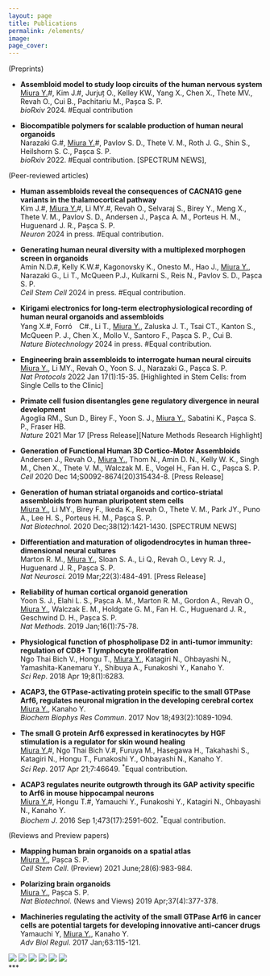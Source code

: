 ```yaml
---
layout: page
title: Publications
permalink: /elements/
image:
page_cover:
---
```

(Preprints)
* **Assembloid model to study loop circuits of the human nervous system**<br>
<ins>Miura Y.</ins>#, Kim J.#, Jurjuț O., Kelley KW., Yang X., Chen X., Thete MV., Revah O., Cui B., Pachitariu M., Pașca S. P.<br>
*bioRxiv* 2024. #Equal contribution

* **Biocompatible polymers for scalable production of human neural organoids**<br>
Narazaki G.#, <ins>Miura Y.</ins>#, Pavlov S. D., Thete V. M., Roth J. G., Shin S., Heilshorn S. C., Pașca S. P.<br>
*bioRxiv* 2022. #Equal contribution. [SPECTRUM NEWS], 

(Peer-reviewed articles)
* **Human assembloids reveal the consequences of CACNA1G gene variants in the thalamocortical pathway**<br>
Kim J.#, <ins>Miura Y.</ins>#, Li MY.#, Revah O., Selvaraj S., Birey Y., Meng X., Thete V. M., Pavlov S. D., Andersen J., Pașca A. M., Porteus H. M., Huguenard J. R., Pașca S. P.<br>
*Neuron* 2024 in press. #Equal contribution.

* **Generating human neural diversity with a multiplexed morphogen screen in organoids**<br>
Amin N.D.#, Kelly K.W.#, Kagonovsky K., Onesto M., Hao J., <ins>Miura Y.</ins>, Narazaki G., Li T., McQueen P.J., Kulkarni S., Reis N., Pavlov S. D., Pașca S. P.<br>
*Cell Stem Cell* 2024 in press. #Equal contribution.

* **Kirigami electronics for long-term electrophysiological recording of human neural organoids and assembloids**<br>
Yang X.#, Forró　C#., Li T., <ins>Miura Y.</ins>, Zaluska J. T., Tsai CT., Kanton S., McQueen P. J., Chen X., Mollo V., Santoro F., Pașca S. P., Cui B.<br>
*Nature Biotechnology* 2024 in press. #Equal contribution.

* **Engineering brain assembloids to interrogate human neural circuits**<br>
<ins>Miura Y.</ins>, Li MY., Revah O., Yoon S. J., Narazaki G., Pașca S. P.<br>
*Nat Protocols* 2022 Jan 17(1):15-35. [Highlighted in Stem Cells: from Single Cells to the Clinic]

* **Primate cell fusion disentangles gene regulatory divergence in neural development**<br>
Agoglia RM., Sun D., Birey F., Yoon S. J., <ins>Miura Y.</ins>, Sabatini K., Pașca S. P., Fraser HB.<br>
*Nature* 2021 Mar 17 [Press Release][Nature Methods Research Highlight]

* **Generation of Functional Human 3D Cortico-Motor Assembloids**<br>
Andersen J., Revah O., <ins>Miura Y.</ins>, Thom N., Amin D. N., Kelly W. K., Singh M., Chen X., Thete V. M., Walczak M. E., Vogel H., Fan H. C., Pașca S. P.<br>
*Cell* 2020 Dec 14;S0092-8674(20)315434-8. [Press Release]

* **Generation of human striatal organoids and cortico-striatal assembloids from human pluripotent stem cells**<br>
<ins>Miura Y.</ins>, Li MY., Birey F., Ikeda K., Revah O., Thete V. M., Park JY., Puno A., Lee H. S., Porteus H. M., Pașca S. P.<br>
*Nat Biotechnol.* 2020 Dec;38(12):1421-1430. [SPECTRUM NEWS]

* **Differentiation and maturation of oligodendrocytes in human three-dimensional neural cultures**<br>
Marton R. M., <ins>Miura Y.</ins>, Sloan S. A., Li Q., Revah O., Levy R. J., Huguenard J. R., Pașca S. P.<br>
*Nat Neurosci*. 2019 Mar;22(3):484-491. [Press Release]

* **Reliability of human cortical organoid generation**<br>
Yoon S. J., Elahi L. S., Pașca A. M., Marton R. M., Gordon A., Revah O., <ins>Miura Y.</ins>, Walczak E. M., Holdgate G. M., Fan H. C., Huguenard J. R., Geschwind D. H., Pașca S. P.<br>
*Nat Methods*. 2019 Jan;16(1):75-78.

* **Physiological function of phospholipase D2 in anti-tumor immunity: regulation of CD8+ T lymphocyte proliferation**<br>
Ngo Thai Bich V., Hongu T., <ins>Miura Y.</ins>, Katagiri N., Ohbayashi N., Yamashita-Kanemaru Y., Shibuya A., Funakoshi Y., Kanaho Y.<br>
*Sci Rep*. 2018 Apr 19;8(1):6283.

* **ACAP3, the GTPase-activating protein specific to the small GTPase Arf6, regulates neuronal migration in the developing cerebral cortex**<br>
<ins>Miura Y.</ins>, Kanaho Y.<br>
*Biochem Biophys Res Commun*. 2017 Nov 18;493(2):1089-1094.

* **The small G protein Arf6 expressed in keratinocytes by HGF stimulation is a regulator for skin wound healing**<br> 
<ins>Miura Y.</ins>#, Ngo Thai Bich V.#, Furuya M., Hasegawa H., Takahashi S., Katagiri N., Hongu T., Funakoshi Y., Ohbayashi N., Kanaho Y.<br>
*Sci Rep*. 2017 Apr 21;7:46649. <sup>*</sup>Equal contribution.

* **ACAP3 regulates neurite outgrowth through its GAP activity specific to Arf6 in mouse hippocampal neurons**<br>
<ins>Miura Y.</ins>#, Hongu T.#, Yamauchi Y., Funakoshi Y., Katagiri N., Ohbayashi N., Kanaho Y.<br>
*Biochem J*. 2016 Sep 1;473(17):2591-602. <sup>*</sup>Equal contribution.

(Reviews and Preview papers)
* **Mapping human brain organoids on a spatial atlas**<br>
<ins>Miura Y.</ins>, Pașca S. P.<br>
*Cell Stem Cell*. (Preview) 2021 June;28(6):983-984.

* **Polarizing brain organoids**<br>
<ins>Miura Y.</ins>, Pașca S. P.<br>
*Nat Biotechnol*. (News and Views) 2019 Apr;37(4):377-378.

* **Machineries regulating the activity of the small GTPase Arf6 in cancer cells are potential targets for developing innovative anti-cancer drugs**<br>
Yamauchi Y, <ins>Miura Y.</ins>, Kanaho Y.<br>
*Adv Biol Regul*. 2017 Jan;63:115-121.
<div class="page__gallery__wrapper">
  <div class="page__gallery__images">
    <img src="/images/memories-1.jpg" loading="lazy">
    <img src="/images/memories-2.jpg" loading="lazy">
    <img src="/images/memories-3.jpg" loading="lazy">
    <img src="/images/memories-4.jpg" loading="lazy">
    <img src="/images/memories-5.jpg" loading="lazy">
    <img src="/images/memories-6.jpg" loading="lazy">
  </div>
</div>
***


